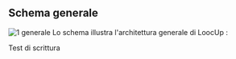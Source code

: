 ## Schema generale
![1 generale](http://doc.smeup.com/immagini/WETEST/1%20generale.png) Lo schema illustra l'architettura generale di LoocUp : 

Test di scrittura
